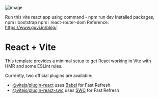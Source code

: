 ![image](https://github.com/Vidhya0501/Day26Task20FSD_React_Router_Blog_Vidhya/assets/136892823/8a82b479-ec7b-40dd-925b-b12197f2d006)



Run this vite react app using command - npm run dev
Installed packages,
      npm i bootstrap
      npm i react-router-dom
Reference: https://www.guvi.in/blog/.

# React + Vite

This template provides a minimal setup to get React working in Vite with HMR and some ESLint rules.

Currently, two official plugins are available:

- [@vitejs/plugin-react](https://github.com/vitejs/vite-plugin-react/blob/main/packages/plugin-react/README.md) uses [Babel](https://babeljs.io/) for Fast Refresh
- [@vitejs/plugin-react-swc](https://github.com/vitejs/vite-plugin-react-swc) uses [SWC](https://swc.rs/) for Fast Refresh
